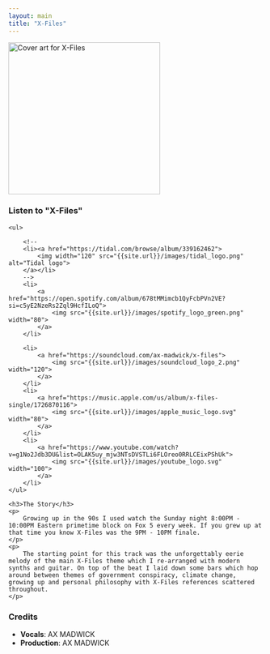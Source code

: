```yaml
---
layout: main
title: "X-Files"
---
```


<div class="track__art">
<img src="{{site.url}}/images/x_files@600x600.jpg" alt="Cover art for X-Files" width="300">
</div>
<div class="track__links">
	<h3>Listen to "X-Files"</h3>

	<ul>

		<!--
		<li><a href="https://tidal.com/browse/album/339162462">
			<img width="120" src="{{site.url}}/images/tidal_logo.png" alt="Tidal logo">
		</a></li>
		-->
		<li>
			<a href="https://open.spotify.com/album/678tMMimcb1QyFcbPVn2VE?si=c5yE2NzeRs2Zql9HcfILoQ">
				<img src="{{site.url}}/images/spotify_logo_green.png" width="80">
			</a>
		</li>

		<li>
			<a href="https://soundcloud.com/ax-madwick/x-files">
				<img src="{{site.url}}/images/soundcloud_logo_2.png" width="120">
			</a>
		</li>
		<li>
			<a href="https://music.apple.com/us/album/x-files-single/1726870116">
				<img src="{{site.url}}/images/apple_music_logo.svg" width="80">
			</a>
		</li>
		<li>
			<a href="https://www.youtube.com/watch?v=g1No2Jdb3DU&list=OLAK5uy_mjw3NTsDVSTLi6FLOreo0RRLCEixPShUk">
				<img src="{{site.url}}/images/youtube_logo.svg" width="100">
			</a>
		</li>
	</ul>

	<h3>The Story</h3>
	<p>
		Growing up in the 90s I used watch the Sunday night 8:00PM - 10:00PM Eastern primetime block on Fox 5 every week. If you grew up at that time you know X-Files was the 9PM - 10PM finale.
	</p>
	<p>
		The starting point for this track was the unforgettably eerie melody of the main X-Files theme which I re-arranged with modern synths and guitar. On top of the beat I laid down some bars which hop around between themes of government conspiracy, climate change, growing up and personal philosophy with X-Files references scattered throughout.
	</p>
</div>
<h3>Credits</h3>
<ul>
	<li><strong>Vocals</strong>: AX MADWICK</li>
	<li><strong>Production</strong>: AX MADWICK</li>
</ul>

